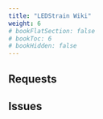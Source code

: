 ```yaml
---
title: "LEDStrain Wiki"
weight: 6
# bookFlatSection: false
# bookToc: 6
# bookHidden: false
---
```


## Requests


## Issues
